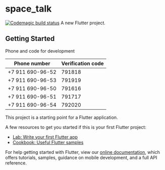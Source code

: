 # space_talk
[![Codemagic build status](https://api.codemagic.io/apps/61bccdd868cc9c0aceb9c694/61bccdd868cc9c0aceb9c693/status_badge.svg)](https://codemagic.io/apps/61bccdd868cc9c0aceb9c694/61bccdd868cc9c0aceb9c693/latest_build)
A new Flutter project.

## Getting Started

Phone and code for development 

| Phone number	| Verification code |
|---|---|
| +7 911 690-96-52 |	791818	|
| +7 911 690-96-53 |	791919	|
| +7 911 690-96-50 |	791616	|
| +7 911 690-96-51 |	791717	|
| +7 911 690-96-54 |	792020 |

This project is a starting point for a Flutter application.

A few resources to get you started if this is your first Flutter project:

- [Lab: Write your first Flutter app](https://flutter.dev/docs/get-started/codelab)
- [Cookbook: Useful Flutter samples](https://flutter.dev/docs/cookbook)

For help getting started with Flutter, view our
[online documentation](https://flutter.dev/docs), which offers tutorials,
samples, guidance on mobile development, and a full API reference.
